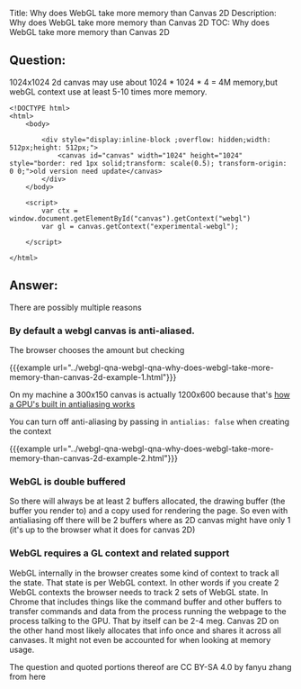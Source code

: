 Title: Why does WebGL take more memory than Canvas 2D
Description: Why does WebGL take more memory than Canvas 2D
TOC: Why does WebGL take more memory than Canvas 2D

## Question:

1024x1024 2d canvas may use about 1024 * 1024 * 4 = 4M memory,but webGL context use at least 5-10 times more memory.

```
<!DOCTYPE html>
<html>
    <body>
    
        <div style="display:inline-block ;overflow: hidden;width: 512px;height: 512px;">
            <canvas id="canvas" width="1024" height="1024" style="border: red 1px solid;transform: scale(0.5); transform-origin: 0 0;">old version need update</canvas>
        </div>
    </body>

    <script>
        var ctx = window.document.getElementById("canvas").getContext("webgl")
        var gl = canvas.getContext("experimental-webgl");

    </script>

</html>
```

## Answer:

There are possibly multiple reasons

### By default a webgl canvas is anti-aliased. 

The browser chooses the amount but checking 

{{{example url="../webgl-qna-webgl-qna-why-does-webgl-take-more-memory-than-canvas-2d-example-1.html"}}}

On my machine a 300x150 canvas is actually 1200x600 because that's [how a GPU's built in antialiasing works](https://mynameismjp.wordpress.com/2012/10/24/msaa-overview/)

You can turn off anti-aliasing by passing in `antialias: false` when creating the context

{{{example url="../webgl-qna-webgl-qna-why-does-webgl-take-more-memory-than-canvas-2d-example-2.html"}}}

### WebGL is double buffered

So there will always be at least 2 buffers allocated, the drawing buffer (the buffer you render to) and a copy used for rendering the page. So even with antialiasing off there will be 2 buffers where as 2D canvas might have only 1 (it's up to the browser what it does for canvas 2D)

### WebGL requires a GL context and related support

WebGL internally in the browser creates some kind of context to track all the state. That state is per WebGL context. In other words if you create 2 WebGL contexts the browser needs to track 2 sets of WebGL state. In Chrome that includes things like the command buffer and other buffers to transfer commands and data from the process running the webpage to the process talking to the GPU. That by itself can be 2-4 meg. Canvas 2D on the other hand most likely allocates that info once and shares it across all canvases. It might not even be accounted for when looking at memory usage.

<div class="so">
  <div>The question and quoted portions thereof are 
    CC BY-SA 4.0 by
    <a data-href="https://stackoverflow.com/users/14539628">fanyu zhang</a>
    from
    <a data-href="https://stackoverflow.com/questions/64673758">here</a>
  </div>
</div>
